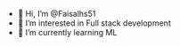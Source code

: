 - 👋 Hi, I’m @Faisalhs51
- 👀 I’m interested in Full stack development
- 🌱 I’m currently learning ML
<!-- - 💞️ I’m looking to collaborate on ... -->
<!-- - 📫 How to reach me ... -->

<!---
Faisalhs51/Faisalhs51 is a ✨ special ✨ repository because its `README.md` (this file) appears on your GitHub profile.
You can click the Preview link to take a look at your changes.
--->
